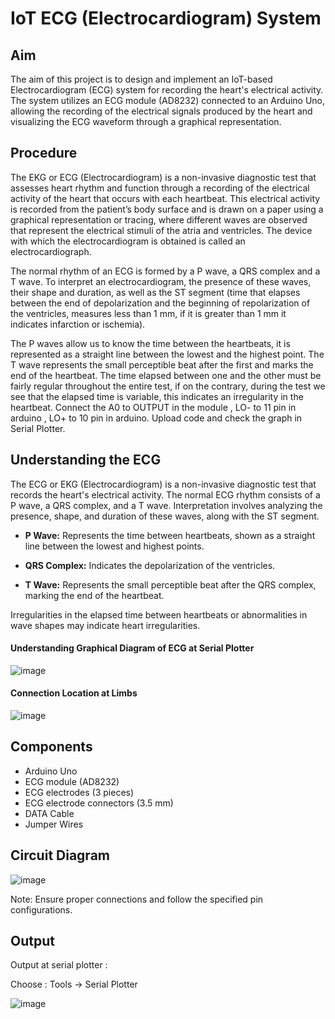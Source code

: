 # IoT ECG (Electrocardiogram) System

## Aim

The aim of this project is to design and implement an IoT-based Electrocardiogram (ECG) system for recording the heart's electrical activity. The system utilizes an ECG module (AD8232) connected to an Arduino Uno, allowing the recording of the electrical signals produced by the heart and visualizing the ECG waveform through a graphical representation.

## Procedure

The EKG or ECG (Electrocardiogram) is a non-invasive diagnostic test that assesses heart rhythm and function through a recording of the electrical activity of the heart that occurs with each heartbeat. This electrical activity is recorded from the patient’s body surface and is drawn on a paper using a graphical representation or tracing, where different waves are observed that represent the electrical stimuli of the atria and ventricles. The device with which the electrocardiogram is obtained is called an electrocardiograph.

The normal rhythm of an ECG is formed by a P wave, a QRS complex and a T wave. To interpret an electrocardiogram, the presence of these waves, their shape and duration, as well as the ST segment (time that elapses between the end of depolarization and the beginning of repolarization of the ventricles, measures less than 1 mm, if it is greater than 1 mm it indicates infarction or ischemia).

The P waves allow us to know the time between the heartbeats, it is represented as a straight line between the lowest and the highest point. The T wave represents the small perceptible beat after the first and marks the end of the heartbeat. The time elapsed between one and the other must be fairly regular throughout the entire test, if on the contrary, during the test we see that the elapsed time is variable, this indicates an irregularity in the heartbeat.
Connect the A0 to OUTPUT in the module , LO- to 11 pin in arduino , LO+ to 10 pin in arduino. Upload code and check the graph in Serial Plotter.


## Understanding the ECG

The ECG or EKG (Electrocardiogram) is a non-invasive diagnostic test that records the heart's electrical activity. The normal ECG rhythm consists of a P wave, a QRS complex, and a T wave. Interpretation involves analyzing the presence, shape, and duration of these waves, along with the ST segment.

- **P Wave:** Represents the time between heartbeats, shown as a straight line between the lowest and highest points.

- **QRS Complex:** Indicates the depolarization of the ventricles.

- **T Wave:** Represents the small perceptible beat after the QRS complex, marking the end of the heartbeat.

Irregularities in the elapsed time between heartbeats or abnormalities in wave shapes may indicate heart irregularities.

#### Understanding Graphical Diagram of ECG at Serial Plotter
![image](https://github.com/sohansai/internet-of-things/assets/76840110/3d9a51a2-8c68-4e7f-90f8-c97ba252fa2e)

#### Connection Location at Limbs

![image](https://github.com/sohansai/internet-of-things/assets/76840110/757c35d6-0ddb-446d-be99-d860910765a8)


## Components

- Arduino Uno
- ECG module (AD8232)
- ECG electrodes (3 pieces)
- ECG electrode connectors (3.5 mm)
- DATA Cable
- Jumper Wires

## Circuit Diagram

![image](https://github.com/sohansai/internet-of-things/assets/76840110/54d82abe-7f91-401c-9dee-44662d7adf1d)

Note: Ensure proper connections and follow the specified pin configurations.

## Output
Output at serial plotter :

Choose : Tools -> Serial Plotter 


![image](https://github.com/sohansai/internet-of-things/assets/76840110/4d1f6bf3-5d39-479c-ae1b-185ab8160e51)
